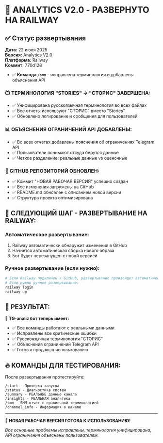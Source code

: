 # 🚀 ANALYTICS V2.0 - РАЗВЕРНУТО НА RAILWAY

## ✅ Статус развертывания

**Дата:** 22 июля 2025  
**Версия:** Analytics V2.0  
**Платформа:** Railway  
**Коммит:** 770d128
- ✅ **Команда `/smm`** - исправлена терминология и добавлены объяснения API

### 📺 **ТЕРМИНОЛОГИЯ "STORIES" → "СТОРИС" ЗАВЕРШЕНА:**
- ✅ Унифицирована русскоязычная терминология во всех файлах
- ✅ Все отчеты используют "СТОРИС" вместо "Stories"
- ✅ Обновлено логирование и сообщения для пользователей

### 📊 **ОБЪЯСНЕНИЯ ОГРАНИЧЕНИЙ API ДОБАВЛЕНЫ:**
- ✅ Во всех отчетах добавлены пояснения об ограничениях Telegram API
- ✅ Пользователи понимают откуда берутся данные
- ✅ Четкое разделение: реальные данные vs оценочные

### 📁 **GITHUB РЕПОЗИТОРИЙ ОБНОВЛЕН:**
- ✅ Коммит "НОВАЯ РАБОЧАЯ ВЕРСИЯ" успешно создан
- ✅ Все изменения загружены на GitHub
- ✅ README.md обновлен с описанием новой версии
- ✅ Структура проекта оптимизирована

## 🚀 СЛЕДУЮЩИЙ ШАГ - РАЗВЕРТЫВАНИЕ НА RAILWAY:

### Автоматическое развертывание:
1. Railway автоматически обнаружит изменения в GitHub
2. Начнется автоматическая сборка нового образа
3. Бот будет перезапущен с новой версией

### Ручное развертывание (если нужно):
```bash
# Если Railway подключен к GitHub, развертывание произойдет автоматически
# Если нужно ручное развертывание:
railway login
railway up
```

## 🎯 РЕЗУЛЬТАТ:

**🤖 TG-analiz бот теперь имеет:**
- ✅ Все команды работают с реальными данными
- ✅ Исправлены все критические ошибки
- ✅ Русскоязычная терминология "СТОРИС"
- ✅ Объяснения ограничений Telegram API
- ✅ Готов к продакшн использованию

## 🔥 КОМАНДЫ ДЛЯ ТЕСТИРОВАНИЯ:

После развертывания протестируйте:
```
/start - Проверка запуска
/status - Диагностика систем
/summary - РЕАЛЬНЫЕ данные канала
/insights - РЕАЛЬНАЯ аналитика
/smm - SMM-отчет с правильной терминологией
/channel_info - Информация о канале
```

---

**🎉 НОВАЯ РАБОЧАЯ ВЕРСИЯ ГОТОВА К ИСПОЛЬЗОВАНИЮ!**

*Все основные проблемы исправлены, терминология унифицирована, API ограничения объяснены пользователям.*
